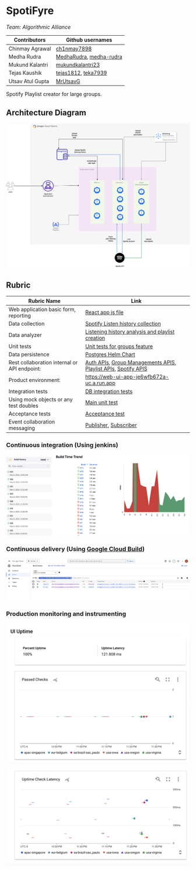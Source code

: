 # SpotiFyre

*Team: Algorithmic Alliance*

Contributors | Github usernames  
--- | ---
Chinmay Agrawal | [ch1nmay7898](https://github.com/ch1nmay7898) 
Medha Rudra | [MedhaRudra](https://github.com/MedhaRudra), [medha-rudra](https://github.com/medha-rudra)
Mukund Kalantri | [mukundkalantri23](https://github.com/mukundkalantri23)
Tejas Kaushik | [tejas1812](https://github.com/tejas1812), [teka7939](https://github.com/teka7939)
Utsav Atul Gupta | [MrUtsavG](https://github.com/MrUtsavG)

Spotify Playlist creator for large groups.

## Architecture Diagram

![Architecture Diagram](/images/Architecture_diagram.png)

## Rubric 

Rubric Name | Link 
--- | ---
Web application basic form, reporting | [React app js file](/web_ui_app/src/App.js)<br>
Data collection | [Spotify Listen history collection](https://github.com/CSCI-5828-Foundations-Sftware-Engr/SpotiFyre/blob/main/services/login_backend/spotify_login.py)<br> 
Data analyzer | [Listening history analysis and playlist creation](https://github.com/CSCI-5828-Foundations-Sftware-Engr/SpotiFyre/blob/main/services/login_backend/playlist.py)<br> 
Unit tests | [Unit tests for groups feature](https://github.com/CSCI-5828-Foundations-Sftware-Engr/SpotiFyre/blob/main/services/login_backend/tests/)<br> 
Data persistence | [Postgres Helm Chart](https://github.com/CSCI-5828-Foundations-Sftware-Engr/SpotiFyre/tree/main/infra/postgresql)<br>
Rest collaboration internal or API endpoint: | [Auth APIs](https://github.com/CSCI-5828-Foundations-Sftware-Engr/SpotiFyre/blob/main/services/login_backend/auth.py), [Group Managements APIS](https://github.com/CSCI-5828-Foundations-Sftware-Engr/SpotiFyre/blob/main/services/login_backend/main.py), [Playlist APIs](https://github.com/CSCI-5828-Foundations-Sftware-Engr/SpotiFyre/blob/main/services/login_backend/playlist.py), [Spotify APIS](https://github.com/CSCI-5828-Foundations-Sftware-Engr/SpotiFyre/blob/main/services/login_backend/spotify_login.py) <br>
Product environment:| https://web-ui-app-je6wfb672a-uc.a.run.app <br>
Integration tests | [DB integration tests](https://github.com/CSCI-5828-Foundations-Sftware-Engr/SpotiFyre/blob/main/services/login_backend/tests/test_db_integration.py) <br> 
Using mock objects or any test doubles | [Main unit test](/services/login_backend/tests/test_main.py)<br>
Acceptance tests | [Acceptance test](/services/login_backend/tests/test_acceptance.py)<br>
Event collaboration messaging | [Publisher](/services/login_backend/playlist.py), [Subscriber](/services/playlist/subscriber.py)

### Continuous integration (Using jenkins)

![Jenkins integration pipeline](/images/ci_1.png)

### Continuous delivery (Using [Google Cloud Build](https://console.cloud.google.com/cloud-build/builds;region=global?query=trigger_id%3D%22f7e1a49c-6542-42d5-b278-32be4a149b07%22&authuser=5&project=fse-new))

![](/images/cd_1.png)

### Production monitoring and instrumenting

![](/images/monitoring_1.png)

![](/images/monitoring_2.png)

